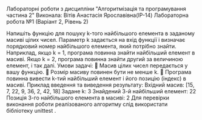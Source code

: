Лабораторні роботи з дисципліни "Алгоритмізація та програмування частина 2"
Виконала: Вітів Анастасія Ярославівна(ІР-14)
Лабораторна робота №1 (Варіант 2, Рівень 2)

Напишіть функцію для пошуку k-того найбільшого елемента в заданому масиві цілих чисел.
Параметр k задається на вхід функції і визначає порядковий номер найбільшого елемента,
який потрібно знайти. Наприклад, якщо k = 1, програма повинна знайти найбільший елемент
в масиві. Якщо k = 2, програма повинна знайти другий за величиною елемент, і так далі.
Умови задачі:
 Масив цілих чисел передається у вашу функцію.
 Розмір масиву повинен бути не менше k.
 Програма повинна вивести k-тий найбільший елемент і його позицію (індекс) в
масиві.
Приклад введення та виведення результату:
Вхідний масив: [15, 7, 22, 9, 36, 2, 42, 18] Задане k: 3 Знайдений 3-й найбільший елемент: 22
Позиція 3-го найбільшого елемента в масиві: 2
Для перевірки виконання роботи реалізованого алгоритму слід використати
бібліотеку unittest .
